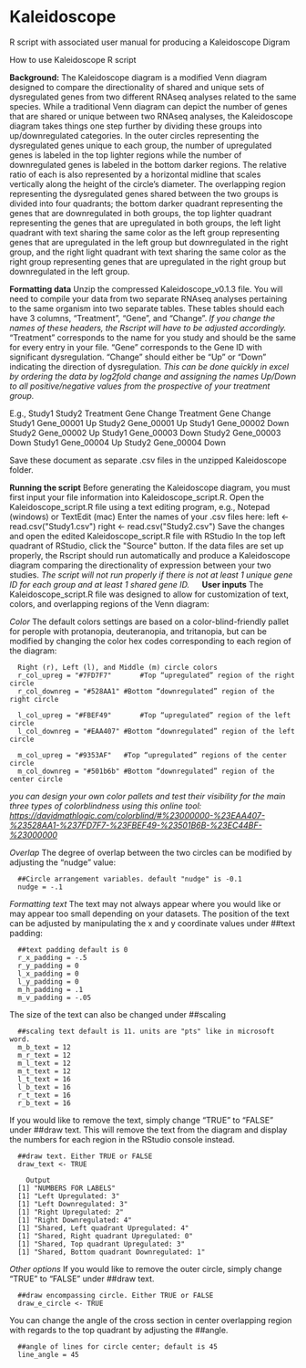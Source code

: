 # Kaleidoscope
R script with associated user manual for producing a Kaleidoscope Digram

How to use Kaleidoscope R script

**Background:**
The Kaleidoscope diagram is a modified Venn diagram designed to compare the directionality of shared and unique sets of dysregulated genes from two different RNAseq analyses related to the same species. While a traditional Venn diagram can depict the number of genes that are shared or unique between two RNAseq analyses, the Kaleidoscope diagram takes things one step further by dividing these groups into up/downregulated categories. In the outer circles representing the dysregulated genes unique to each group, the number of upregulated genes is labeled in the top lighter regions while the number of downregulated genes is labeled in the bottom darker regions. The relative ratio of each is also represented by a horizontal midline that scales vertically along the height of the circle’s diameter. The overlapping region representing the dysregulated genes shared between the two groups is divided into four quadrants; the bottom darker quadrant representing the genes that are downregulated in both groups, the top lighter quadrant representing the genes that are upregulated in both groups, the left light quadrant with text sharing the same color as the left group representing genes that are upregulated in the left group but downregulated in the right group, and the right light quadrant with text sharing the same color as the right group representing genes that are upregulated in the right group but downregulated in the left group.

**Formatting data**
Unzip the compressed Kaleidoscope_v0.1.3 file. 
You will need to compile your data from two separate RNAseq analyses pertaining to the same organism into two separate tables.
These tables should each have 3 columns, “Treatment”, “Gene”, and “Change”.
*If you change the names of these headers, the Rscript will have to be adjusted accordingly.*
“Treatment” corresponds to the name for you study and should be the same for every entry in your file.
“Gene” corresponds to the Gene ID with significant dysregulation.
“Change” should either be “Up” or “Down” indicating the direction of dysregulation.
*Τhis can be done quickly in excel by ordering the data by log2fold change and assigning the names Up/Down to all positive/negative values from the prospective of your treatment group.*

E.g.,      Study1						                  Study2
Treatment	 Gene	      Change		    Treatment	Gene	      Change
Study1	   Gene_00001	Up		        Study2	  Gene_00001	Up
Study1	   Gene_00002	Down		      Study2	  Gene_00002	Up
Study1	   Gene_00003	Down		      Study2	  Gene_00003	Down
Study1     Gene_00004	Up		        Study2	  Gene_00004	Down
 
Save these document as separate .csv files in the unzipped Kaleidoscope folder.

**Running the script**
Before generating the Kaleidoscope diagram, you must first input your file information into Kaleidoscope_script.R.
Open the Kaleidoscope_script.R file using a text editing program, e.g., Notepad (windows) or TextEdit (mac)
Enter the names of your .csv files here:
      left <- read.csv("Study1.csv")
      right <- read.csv("Study2.csv")
Save the changes and open the edited Kaleidoscope_script.R file with RStudio
In the top left quadrant of RStudio, click the "Source" button.
If the data files are set up properly, the Rscript should run automatically and produce a Kaleidoscope diagram comparing the directionality of expression between your two studies.
*The script will not run properly if there is not at least 1 unique gene ID for each group and at least 1 shared gene ID.*
 
**User inputs**
The Kaleidoscope_script.R file was designed to allow for customization of text, colors, and overlapping regions of the Venn diagram:

_Color_
The default colors settings are based on a color-blind-friendly pallet for perople with protanopia, deuteranopia, and tritanopia, but can be modified by changing the color hex codes corresponding to each region of the diagram:
      
      Right (r), Left (l), and Middle (m) circle colors
      r_col_upreg = "#7FD7F7"		#Top “upregulated” region of the right circle
      r_col_downreg = "#528AA1"	#Bottom “downregulated” region of the right circle

      l_col_upreg = "#FBEF49"		#Top “upregulated” region of the left circle
      l_col_downreg = "#EAA407"	#Bottom “downregulated” region of the left circle

      m_col_upreg = "#9353AF"	#Top “upregulated” regions of the center circle
      m_col_downreg = "#501b6b"	#Bottom “downregulated” region of the center circle

*you can design your own color pallets and test their visibility for the main three types of colorblindness using this online tool: https://davidmathlogic.com/colorblind/#%23000000-%23EAA407-%23528AA1-%237FD7F7-%23FBEF49-%23501B6B-%23EC44BF-%23000000*

_Overlap_
The degree of overlap between the two circles can be modified by adjusting the “nudge” value: 

      ##Circle arrangement variables. default "nudge" is -0.1
      nudge = -.1

_Formatting text_
The text may not always appear where you would like or may appear too small depending on your datasets. The position of the text can be adjusted by manipulating the x and y coordinate values under ##text padding:

      ##text padding default is 0
      r_x_padding = -.5
      r_y_padding = 0
      l_x_padding = 0
      l_y_padding = 0
      m_h_padding = .1
      m_v_padding = -.05

The size of the text can also be changed under ##scaling

      ##scaling text default is 11. units are "pts" like in microsoft word.
      m_b_text = 12
      m_r_text = 12
      m_l_text = 12
      m_t_text = 12
      l_t_text = 16
      l_b_text = 16
      r_t_text = 16
      r_b_text = 16

If you would like to remove the text, simply change “TRUE” to “FALSE” under ##draw text. This will remove the text from the diagram and display the numbers for each region in the RStudio console instead.

      ##draw text. Either TRUE or FALSE
      draw_text <- TRUE

      	Output
      [1] "NUMBERS FOR LABELS"
      [1] "Left Upregulated: 3"
      [1] "Left Downregulated: 3"
      [1] "Right Upregulated: 2"
      [1] "Right Downregulated: 4"
      [1] "Shared, Left quadrant Upregulated: 4"
      [1] "Shared, Right quadrant Upregulated: 0"
      [1] "Shared, Top quadrant Upregulated: 3"
      [1] "Shared, Bottom quadrant Downregulated: 1"

_Other options_
If you would like to remove the outer circle, simply change “TRUE” to “FALSE” under ##draw text. 

      ##draw encompassing circle. Either TRUE or FALSE
      draw_e_circle <- TRUE

You can change the angle of the cross section in center overlapping region with regards to the top quadrant by adjusting the ##angle. 

      ##angle of lines for circle center; default is 45
      line_angle = 45

